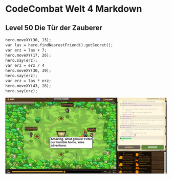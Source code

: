 # CodeCombat Welt 4 Markdown
## Level 50 Die Tür der Zauberer
```
hero.moveXY(30, 13);
var las = hero.findNearestFriend().getSecret();
var erz = las + 7;
hero.moveXY(17, 26);
hero.say(erz);
var erz = erz / 4
hero.moveXY(30, 39);
hero.say(erz);
var erz = las * erz;
hero.moveXY(43, 26);
hero.say(erz);
```
![alt text](image-131.png)
